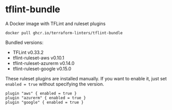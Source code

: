 # tflint-bundle

A Docker image with TFLint and ruleset plugins

```console
docker pull ghcr.io/terraform-linters/tflint-bundle
```

Bundled versions:

- TFLint v0.33.2
- tflint-ruleset-aws v0.10.1
- tflint-ruleset-azurerm v0.14.0
- tflint-ruleset-google v0.15.0

These ruleset plugins are installed manually. If you want to enable it, just set `enabled = true` without specifying the version.

```hcl
plugin "aws" { enabled = true }
plugin "azurerm" { enabled = true }
plugin "google" { enabled = true }
```
